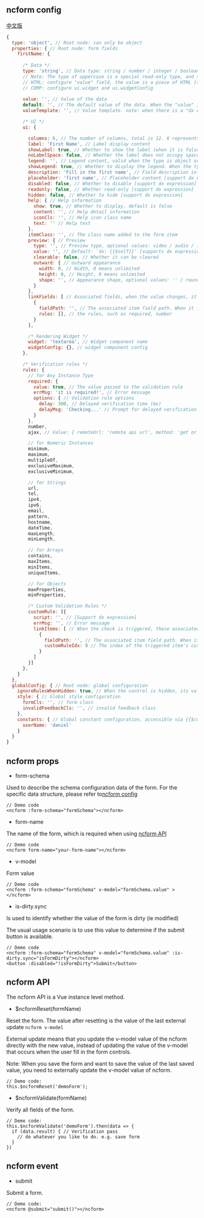 ## ncform config

[中文版](CONFIG_CN.md)

```js
{
  type: 'object', // Root node: can only be object
  properties: { // Root node: form fields
    firstName: {
      
      /* Data */
      type: 'string', // Data type: string / number / integer / boolean / object / array / HTML / COMP 
      // Note: The type of uppercase is a special read-only type, and the general scenario is to display a separator bar. This data will be automatically filtered out
      // HTML: configure "value" field, the value is a piece of HTML [support dx expression];
      // COMP: configure ui.widget and ui.widgetConfig
      
      value: '', // Value of the data
      default: '', // The default value of the data. When the "value" is empty, take this one. 
      valueTemplate: '', // Value template. note: when there is a "dx expression" inside, the expression value changes, it will overwrite the value filled by the user

      /* UI */
      ui: {

        columns: 6, // The number of columns, total is 12. 6 represents half
        label: 'First Name', // Label display content
        showLabel: true, // Whether to show the label (when it is false, it still takes up space)
        noLabelSpace: false, // Whether the label does not occupy space, the priority is higher than showLabel
        legend: '', // Legend content, valid when the type is object or array
        showLegend: true, // Whether to display the legend. When the type is object or array, showLegend takes precedence over showLabel, so the label takes effect when showLegend is set to false.
        description: 'Fill in the first name', // Field description information [support dx expression]
        placeholder: 'first name', // Placeholder content [support dx expression]
        disabled: false, // Whether to disable [support dx expression]
        readonly: false, // Whether read-only [support dx expression]
        hidden: false, // Whether to hide [support dx expression]
        help: { // Help information
          show: true, // Whether to display, default is false
          content: '', // Help detail information
          iconCls: '', // Help icon class name
          text: '' // Help text
        },
        itemClass: '', // The class name added to the form item
        preview: { // Preview
          type: '', // Preview type, optional values: video / audio / image / link
          value: '', // Default: 'dx: {{$self}}' [supports dx expressions]
          clearable: false, // Whether it can be cleared
          outward: { // outward appearance
            width: 0, // Width, 0 means unlimited
            height: 0, // Height, 0 means unlimited
            shape: '', // Appearance shape, optional values: '' / rounded / circle. default is ''
          }
        },
        linkFields: [ // Associated fields, when the value changes, it will trigger some actions of the associated field, such as rules check
          {
            fieldPath: '', // The associated item field path. When it is an array item, use [i], such as a.b[i].c
            rules: [], // the rules, such as required, number
          }
        ],

        /* Rendering Widget */
        widget: 'textarea', // Widget component name
        widgetConfig: {}, // widget component config
      },

      /* Verification rules */
      rules: {
        // for Any Instance Type
        required: {
          value: true, // The value passed to the validation rule
          errMsg: 'it is required!', // Error message
          options: { // Validation rule options
            delay: 300, // Delayed verification time (ms)
            delayMsg: 'Checking...' // Prompt for delayed verification
          }
        },
        number,
        ajax, // Value: { remoteUrl: 'remote api url', method: 'get or post', paramName: 'request parameter name, the value is the control\'s value', otherParams: {} }

        // for Numeric Instances 
        minimum,
        maximum,
        multipleOf,
        exclusiveMaximum,
        exclusiveMinimum,

        // for Strings
        url,
        tel,
        ipv4,
        ipv6,        
        email,
        pattern,
        hostname,
        dateTime,
        maxLength,
        minLength,

        // for Arrays
        contains,
        maxItems,
        minItems,
        uniqueItems,

        // for Objects
        maxProperties,
        minProperties,

        /* Custom Validation Rules */
        customRule: [{
          script: '', // [Support dx expression]
          errMsg: '', // Error message
          linkItems: [ // When the check is triggered, these associated items are also triggered for verification (recommended to use ui.linkFields instead of this feature)
            {
              fieldPath: '', // The associated item field path. When it is an array item, use [i], such as a.b[i].c
              customRuleIdx: 0 // The index of the triggered item's custom validation rules
            }
          ]
        }]
      },
    }
  },
  globalConfig: { // Root node: global configuration
    ignoreRulesWhenHidden: true, // When the control is hidden, its validation rules are automatically ignored, Default is true
    style: { // Global style configuration
      formCls: '', // form class
      invalidFeedbackCls: '', // invalid feedback class 
    },
    constants: { // Global constant configuration, accessible via {{$const.}} in dx expressions, such as {{$const.userName}}
      userName: 'daniel'
    }
  }
}

```

## ncform props

- form-schema

Used to describe the schema configuration data of the form. For the specific data structure, please refer to[ncform config](#ncform-config)

```
// Demo code
<ncform :form-schema="formSchema"></ncform>
```

- form-name

The name of the form, which is required when using [ncform API](#ncform-api)

```
// Demo code
<ncform form-name="your-form-name"></ncform>
```

- v-model

Form value

```
// Demo code
<ncform :form-schema="formSchema" v-model="formSchema.value" ></ncform>
```

- is-dirty.sync

Is used to identify whether the value of the form is dirty (ie modified)

The usual usage scenario is to use this value to determine if the submit button is available.

```
// Demo code
<ncform :form-schema="formSchema" v-model="formSchema.value" :is-dirty.sync="isFormDirty"></ncform>
<button :disabled="!isFormDirty">Submit</button>
```

## ncform API

The ncform API is a Vue instance level method.

- $ncformReset(formName)

Reset the form. The value after resetting is the value of the last external update `ncform v-model`

External update means that you update the v-model value of the ncform directly with the new value, instead of updating the value of the v-model that occurs when the user fill in the form controls.

Note: When you save the form and want to save the value of the last saved value, you need to externally update the v-model value of ncform.

```
// Demo code:
this.$ncformReset('demoForm');
```

- $ncformValidate(formName)

Verify all fields of the form.

```
// Demo code:
this.$ncformValidate('demoForm').then(data => {
  if (data.result) { // Verification pass
    // do whatever you like to do. e.g. save form
  }
})
```

## ncform event

- submit

Submit a form.

```
// Demo code:
<ncform @submit="submit()"></ncform>
```
